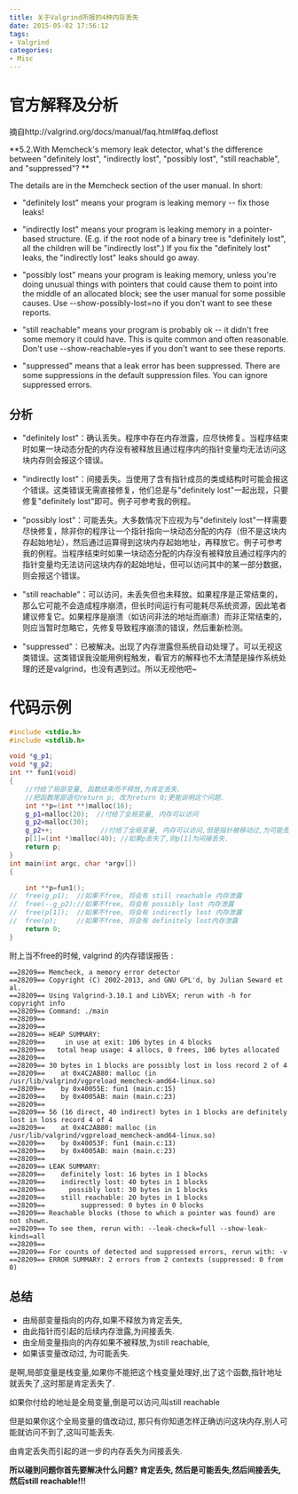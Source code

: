 ```yaml
---
title: 关于Valgrind所报的4种内存丢失
date: 2015-05-02 17:56:12
tags:
- Valgrind
categories:
- Misc
---
```


# 官方解释及分析

摘自http://valgrind.org/docs/manual/faq.html#faq.deflost

**5.2.With Memcheck's memory leak detector, what's the difference between "definitely lost", "indirectly lost", "possibly lost", "still reachable", and "suppressed"?
**

The details are in the Memcheck section of the user manual.
In short:

- "definitely lost" means your program is leaking memory -- fix those leaks!

- "indirectly lost" means your program is leaking memory in a pointer-based structure. (E.g. if the root node of a binary tree is "definitely lost", all the children will be "indirectly lost".) If you fix the "definitely lost" leaks, the "indirectly lost" leaks should go away.

- "possibly lost" means your program is leaking memory, unless you're doing unusual things with pointers that could cause them to point into the middle of an allocated block; see the user manual for some possible causes. Use --show-possibly-lost=no if you don't want to see these reports.

- "still reachable" means your program is probably ok -- it didn't free some memory it could have. This is quite common and often reasonable. Don't use --show-reachable=yes if you don't want to see these reports.

- "suppressed" means that a leak error has been suppressed. There are some suppressions in the default suppression files. You can ignore suppressed errors.

## 分析

- "definitely lost"：确认丢失。程序中存在内存泄露，应尽快修复。当程序结束时如果一块动态分配的内存没有被释放且通过程序内的指针变量均无法访问这块内存则会报这个错误。

- "indirectly lost"：间接丢失。当使用了含有指针成员的类或结构时可能会报这个错误。这类错误无需直接修复，他们总是与"definitely lost"一起出现，只要修复"definitely lost"即可。例子可参考我的例程。

- "possibly lost"：可能丢失。大多数情况下应视为与"definitely lost"一样需要尽快修复，除非你的程序让一个指针指向一块动态分配的内存（但不是这块内存起始地址），然后通过运算得到这块内存起始地址，再释放它。例子可参考我的例程。当程序结束时如果一块动态分配的内存没有被释放且通过程序内的指针变量均无法访问这块内存的起始地址，但可以访问其中的某一部分数据，则会报这个错误。

- "still reachable"：可以访问，未丢失但也未释放。如果程序是正常结束的，那么它可能不会造成程序崩溃，但长时间运行有可能耗尽系统资源，因此笔者建议修复它。如果程序是崩溃（如访问非法的地址而崩溃）而非正常结束的，则应当暂时忽略它，先修复导致程序崩溃的错误，然后重新检测。

- "suppressed"：已被解决。出现了内存泄露但系统自动处理了。可以无视这类错误。这类错误我没能用例程触发，看官方的解释也不太清楚是操作系统处理的还是valgrind，也没有遇到过。所以无视他吧~

# 代码示例

``` c++
#include <stdio.h>
#include <stdlib.h>

void *g_p1;
void *g_p2;
int ** fun1(void)
{
    //付给了局部变量, 函数结束而不释放,为肯定丢失.
    //把函数尾部语句return p; 改为return 0;更能说明这个问题.
    int **p=(int **)malloc(16); 
    g_p1=malloc(20);  //付给了全局变量, 内存可以访问
    g_p2=malloc(30);
    g_p2++;            //付给了全局变量, 内存可以访问,但是指针被移动过,为可能丢失
    p[1]=(int *)malloc(40); //如果p丢失了,则p[1]为间接丢失.
    return p;
}
int main(int argc, char *argv[])
{

    int **p=fun1();
//  free(g_p1);  //如果不free, 将会有 still reachable 内存泄露
//  free(--g_p2);//如果不free, 将会有 possibly lost 内存泄露
//  free(p[1]);  //如果不free, 将会有 indirectly lost 内存泄露
//  free(p);     //如果不free, 将会有 definitely lost内存泄露
    return 0;
}
```


附上当不free的时候, valgrind 的内存错误报告 :

    ==28209== Memcheck, a memory error detector
    ==28209== Copyright (C) 2002-2013, and GNU GPL'd, by Julian Seward et al.
    ==28209== Using Valgrind-3.10.1 and LibVEX; rerun with -h for copyright info
    ==28209== Command: ./main
    ==28209== 
    ==28209== 
    ==28209== HEAP SUMMARY:
    ==28209==     in use at exit: 106 bytes in 4 blocks
    ==28209==   total heap usage: 4 allocs, 0 frees, 106 bytes allocated
    ==28209== 
    ==28209== 30 bytes in 1 blocks are possibly lost in loss record 2 of 4
    ==28209==    at 0x4C2AB80: malloc (in /usr/lib/valgrind/vgpreload_memcheck-amd64-linux.so)
    ==28209==    by 0x40055E: fun1 (main.c:15)
    ==28209==    by 0x4005AB: main (main.c:23)
    ==28209== 
    ==28209== 56 (16 direct, 40 indirect) bytes in 1 blocks are definitely lost in loss record 4 of 4
    ==28209==    at 0x4C2AB80: malloc (in /usr/lib/valgrind/vgpreload_memcheck-amd64-linux.so)
    ==28209==    by 0x40053F: fun1 (main.c:13)
    ==28209==    by 0x4005AB: main (main.c:23)
    ==28209== 
    ==28209== LEAK SUMMARY:
    ==28209==    definitely lost: 16 bytes in 1 blocks
    ==28209==    indirectly lost: 40 bytes in 1 blocks
    ==28209==      possibly lost: 30 bytes in 1 blocks
    ==28209==    still reachable: 20 bytes in 1 blocks
    ==28209==         suppressed: 0 bytes in 0 blocks
    ==28209== Reachable blocks (those to which a pointer was found) are not shown.
    ==28209== To see them, rerun with: --leak-check=full --show-leak-kinds=all
    ==28209== 
    ==28209== For counts of detected and suppressed errors, rerun with: -v
    ==28209== ERROR SUMMARY: 2 errors from 2 contexts (suppressed: 0 from 0)

    
## 总结

- 由局部变量指向的内存,如果不释放为肯定丢失, 
- 由此指针而引起的后续内存泄露,为间接丢失.
- 由全局变量指向的内存如果不被释放,为still reachable, 
- 如果该变量改动过, 为可能丢失.

是啊,局部变量是栈变量,如果你不能把这个栈变量处理好,出了这个函数,指针地址就丢失了,这时那是肯定丢失了.

如果你付给的地址是全局变量,倒是可以访问,叫still reachable

但是如果你这个全局变量的值改动过, 那只有你知道怎样正确访问这块内存,别人可能就访问不到了,这叫可能丢失.

由肯定丢失而引起的进一步的内存丢失为间接丢失.

**所以碰到问题你首先要解决什么问题? 肯定丢失, 然后是可能丢失,然后间接丢失,然后still reachable!!!**

